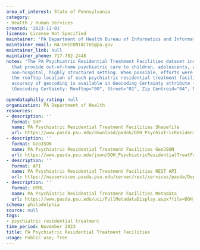 ```yaml
---
area_of_interest: State of Pennsylvania
category:
- Health / Human Services
created: '2023-11-01'
license: License Not Specified
maintainer: 'PA Department of Health Bureau of Informatics and Information Technology'
maintainer_email: RA-DHICONTACTUS@pa.gov
maintainer_link: null
maintainer_phone: 717-782-2448
notes: 'The PA Psychiatric Residential Treatment Facilities dataset includes facilities 
  that provide out-of-home psychiatric care to children, adolescents, and young adults in a 
  non-hospital, highly structured setting. When possible, efforts were made to confirm 
  the rooftop location of each psychiatric residential treatment facility. The 
  accuracy of geocoding is available in Geocoding Certainty attribute field 
  (Geocoding Certainty: Rooftop="00", Street="01", Zip Centroid="04", Not geocoded="99").'

opendataphilly_rating: null
organization: PA Department of Health
resources:
- description: ''
  format: SHP
  name: PA Psychiatric Residential Treatment Facilities Shapefile
  url: https://www.pasda.psu.edu/download/padoh/DOH_PsychiatricResidentialTreatFacilities202311.zip
- description: ''
  format: GeoJSON
  name: PA Psychiatric Residential Treatment Facilities GeoJSON
  url: https://www.pasda.psu.edu/json/DOH_PsychiatricResidentialTreatFacilities202311.geojson
- description: ''
  format: API
  name: PA Psychiatric Residential Treatment Facilities REST API
  url: https://mapservices.pasda.psu.edu/server/rest/services/pasda/DepHealth/MapServer
- description: ''
  format: HTML
  name: PA Psychiatric Residential Treatment Facilities Metadata
  url: https://www.pasda.psu.edu/uci/FullMetadataDisplay.aspx?file=DOH_PsychiatricResidentialTreatFacilities202311.xml
schema: philadelphia
source: null
tags: 
- psychiatric residential treatment
time_period: November 2023
title: PA Psychiatric Residential Treatment Facilities
usage: Public use; free
---
```

